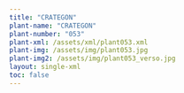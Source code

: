 ```yaml
---
title: "CRATEGON"
plant-name: "CRATEGON"
plant-number: "053"
plant-xml: /assets/xml/plant053.xml
plant-img: /assets/img/plant053.jpg
plant-img2: /assets/img/plant053_verso.jpg
layout: single-xml
toc: false
---
```

